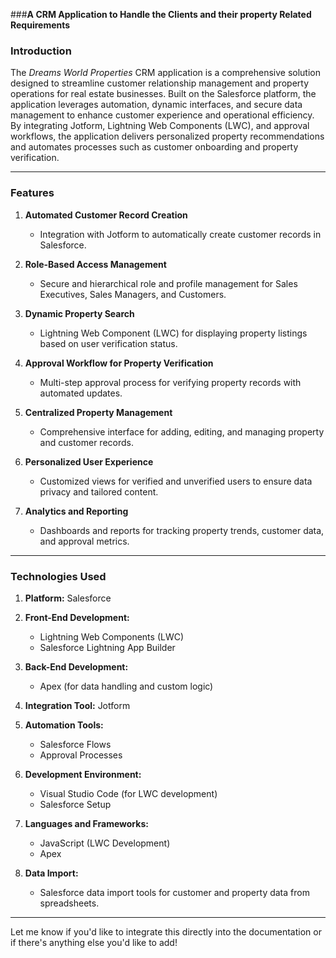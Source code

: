 ###**A CRM Application to Handle the Clients and their property Related Requirements**

### **Introduction**  
The *Dreams World Properties* CRM application is a comprehensive solution designed to streamline customer relationship management and property operations for real estate businesses. Built on the Salesforce platform, the application leverages automation, dynamic interfaces, and secure data management to enhance customer experience and operational efficiency. By integrating Jotform, Lightning Web Components (LWC), and approval workflows, the application delivers personalized property recommendations and automates processes such as customer onboarding and property verification.

---

### **Features**  
1. **Automated Customer Record Creation**  
   - Integration with Jotform to automatically create customer records in Salesforce.  

2. **Role-Based Access Management**  
   - Secure and hierarchical role and profile management for Sales Executives, Sales Managers, and Customers.  

3. **Dynamic Property Search**  
   - Lightning Web Component (LWC) for displaying property listings based on user verification status.  

4. **Approval Workflow for Property Verification**  
   - Multi-step approval process for verifying property records with automated updates.  

5. **Centralized Property Management**  
   - Comprehensive interface for adding, editing, and managing property and customer records.  

6. **Personalized User Experience**  
   - Customized views for verified and unverified users to ensure data privacy and tailored content.  

7. **Analytics and Reporting**  
   - Dashboards and reports for tracking property trends, customer data, and approval metrics.  

---

### **Technologies Used**  
1. **Platform:** Salesforce  
2. **Front-End Development:**  
   - Lightning Web Components (LWC)  
   - Salesforce Lightning App Builder  

3. **Back-End Development:**  
   - Apex (for data handling and custom logic)  

4. **Integration Tool:** Jotform  

5. **Automation Tools:**  
   - Salesforce Flows  
   - Approval Processes  

6. **Development Environment:**  
   - Visual Studio Code (for LWC development)  
   - Salesforce Setup  

7. **Languages and Frameworks:**  
   - JavaScript (LWC Development)  
   - Apex  

8. **Data Import:**  
   - Salesforce data import tools for customer and property data from spreadsheets.  

---

Let me know if you'd like to integrate this directly into the documentation or if there's anything else you'd like to add!
